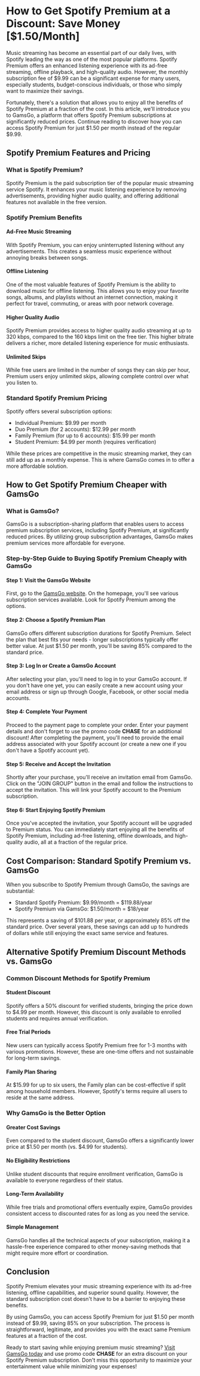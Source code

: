 # How to Get Spotify Premium at a Discount: Save Money [$1.50/Month]

Music streaming has become an essential part of our daily lives, with Spotify leading the way as one of the most popular platforms. Spotify Premium offers an enhanced listening experience with its ad-free streaming, offline playback, and high-quality audio. However, the monthly subscription fee of $9.99 can be a significant expense for many users, especially students, budget-conscious individuals, or those who simply want to maximize their savings.

Fortunately, there's a solution that allows you to enjoy all the benefits of Spotify Premium at a fraction of the cost. In this article, we'll introduce you to GamsGo, a platform that offers Spotify Premium subscriptions at significantly reduced prices. Continue reading to discover how you can access Spotify Premium for just $1.50 per month instead of the regular $9.99.

## Spotify Premium Features and Pricing

### What is Spotify Premium?

Spotify Premium is the paid subscription tier of the popular music streaming service Spotify. It enhances your music listening experience by removing advertisements, providing higher audio quality, and offering additional features not available in the free version.

### Spotify Premium Benefits

#### Ad-Free Music Streaming
With Spotify Premium, you can enjoy uninterrupted listening without any advertisements. This creates a seamless music experience without annoying breaks between songs.

#### Offline Listening
One of the most valuable features of Spotify Premium is the ability to download music for offline listening. This allows you to enjoy your favorite songs, albums, and playlists without an internet connection, making it perfect for travel, commuting, or areas with poor network coverage.

#### Higher Quality Audio
Spotify Premium provides access to higher quality audio streaming at up to 320 kbps, compared to the 160 kbps limit on the free tier. This higher bitrate delivers a richer, more detailed listening experience for music enthusiasts.

#### Unlimited Skips
While free users are limited in the number of songs they can skip per hour, Premium users enjoy unlimited skips, allowing complete control over what you listen to.

### Standard Spotify Premium Pricing

Spotify offers several subscription options:
- Individual Premium: $9.99 per month
- Duo Premium (for 2 accounts): $12.99 per month
- Family Premium (for up to 6 accounts): $15.99 per month
- Student Premium: $4.99 per month (requires verification)

While these prices are competitive in the music streaming market, they can still add up as a monthly expense. This is where GamsGo comes in to offer a more affordable solution.

## How to Get Spotify Premium Cheaper with GamsGo

### What is GamsGo?

GamsGo is a subscription-sharing platform that enables users to access premium subscription services, including Spotify Premium, at significantly reduced prices. By utilizing group subscription advantages, GamsGo makes premium services more affordable for everyone.

### Step-by-Step Guide to Buying Spotify Premium Cheaply with GamsGo

#### Step 1: Visit the GamsGo Website

First, go to the [GamsGo website](https://www.gamsgo.com/partner/ykeX7B). On the homepage, you'll see various subscription services available. Look for Spotify Premium among the options.

#### Step 2: Choose a Spotify Premium Plan

GamsGo offers different subscription durations for Spotify Premium. Select the plan that best fits your needs - longer subscriptions typically offer better value. At just $1.50 per month, you'll be saving 85% compared to the standard price.

#### Step 3: Log In or Create a GamsGo Account

After selecting your plan, you'll need to log in to your GamsGo account. If you don't have one yet, you can easily create a new account using your email address or sign up through Google, Facebook, or other social media accounts.

#### Step 4: Complete Your Payment

Proceed to the payment page to complete your order. Enter your payment details and don't forget to use the promo code **CHASE** for an additional discount! After completing the payment, you'll need to provide the email address associated with your Spotify account (or create a new one if you don't have a Spotify account yet).

#### Step 5: Receive and Accept the Invitation

Shortly after your purchase, you'll receive an invitation email from GamsGo. Click on the "JOIN GROUP" button in the email and follow the instructions to accept the invitation. This will link your Spotify account to the Premium subscription.

#### Step 6: Start Enjoying Spotify Premium

Once you've accepted the invitation, your Spotify account will be upgraded to Premium status. You can immediately start enjoying all the benefits of Spotify Premium, including ad-free listening, offline downloads, and high-quality audio, all at a fraction of the regular price.

## Cost Comparison: Standard Spotify Premium vs. GamsGo

When you subscribe to Spotify Premium through GamsGo, the savings are substantial:

- Standard Spotify Premium: $9.99/month = $119.88/year
- Spotify Premium via GamsGo: $1.50/month = $18/year

This represents a saving of $101.88 per year, or approximately 85% off the standard price. Over several years, these savings can add up to hundreds of dollars while still enjoying the exact same service and features.

## Alternative Spotify Premium Discount Methods vs. GamsGo

### Common Discount Methods for Spotify Premium

#### Student Discount
Spotify offers a 50% discount for verified students, bringing the price down to $4.99 per month. However, this discount is only available to enrolled students and requires annual verification.

#### Free Trial Periods
New users can typically access Spotify Premium free for 1-3 months with various promotions. However, these are one-time offers and not sustainable for long-term savings.

#### Family Plan Sharing
At $15.99 for up to six users, the Family plan can be cost-effective if split among household members. However, Spotify's terms require all users to reside at the same address.

### Why GamsGo is the Better Option

#### Greater Cost Savings
Even compared to the student discount, GamsGo offers a significantly lower price at $1.50 per month (vs. $4.99 for students).

#### No Eligibility Restrictions
Unlike student discounts that require enrollment verification, GamsGo is available to everyone regardless of their status.

#### Long-Term Availability
While free trials and promotional offers eventually expire, GamsGo provides consistent access to discounted rates for as long as you need the service.

#### Simple Management
GamsGo handles all the technical aspects of your subscription, making it a hassle-free experience compared to other money-saving methods that might require more effort or coordination.

## Conclusion

Spotify Premium elevates your music streaming experience with its ad-free listening, offline capabilities, and superior sound quality. However, the standard subscription cost doesn't have to be a barrier to enjoying these benefits.

By using GamsGo, you can access Spotify Premium for just $1.50 per month instead of $9.99, saving 85% on your subscription. The process is straightforward, legitimate, and provides you with the exact same Premium features at a fraction of the cost.

Ready to start saving while enjoying premium music streaming? [Visit GamsGo today](https://www.gamsgo.com/partner/ykeX7B) and use promo code **CHASE** for an extra discount on your Spotify Premium subscription. Don't miss this opportunity to maximize your entertainment value while minimizing your expenses!